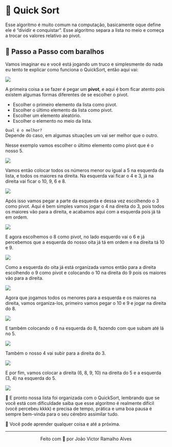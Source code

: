 # 🔢 Quick Sort
Esse algoritmo é muito comum na computação, basicamente oque define ele é “dividir e conquistar”. Esse algoritmo separa a lista no meio e começa a trocar os valores relativo ao pivot.

## 🐾 Passo a Passo com baralhos
Vamos imaginar eu e você está jogando um truco e simplesmente do nada eu tento te explicar como funciona o QuickSort, então aqui vai:

<img src="https://ik.imagekit.io/dwei78ukbe/quick_sort_original/separacao0_KLjciBcjl0.png" />

A primeira coisa a se fazer é pegar um **pivot**, e aqui é bom ficar atento pois existem algumas formas diferentes de se escolher o pivot.
  - Escolher o primeiro elemento da lista como  pivot.
  - Escolher o último elemento da lista como  pivot.
  - Escolher um elemento aleatório.
  - Escolher o elemento no meio da lista.

`Qual é o melhor?` </br>
Depende do caso, em algumas situações um vai ser melhor que o outro.

Nesse exemplo vamos escolher o último elemento como pivot que é o nosso 5.

<img src="https://ik.imagekit.io/dwei78ukbe/quick_sort_original/separacao1_Cs0_6jZxZs.png" />

Vamos então colocar todos os números menor ou igual a 5 na esquerda da lista, e todos os maiores na direita.
Na esquerda vai ficar o 4 e 3, já na direita vai ficar o 10, 9, 6 e 8.

<img src="https://ik.imagekit.io/dwei78ukbe/quick_sort_original/separacao2_m_mMJldNJh.png" />

Após isso vamos pegar a parte da esquerda e dessa vez escolhendo o 3 como pivot.
Aqui é bem simples vamos jogar o 4 na direita do 3, pois todos os maiores vão para a direita, e acabamos aqui com a esquerda pois já tá em ordem.

<img src="https://ik.imagekit.io/dwei78ukbe/quick_sort_original/separacao3_iUe2BeqJwU.png" />

E agora escolhemos o 8 como pivot, no lado esquerdo vai o 6 e já percebemos que a esquerda do nosso oita já tá em ordem e na direita tá 10 e 9.

<img src="https://ik.imagekit.io/dwei78ukbe/quick_sort_original/separacao4_bHYOfxb6C.png" />

Como a esquerda do oita já está organizada vamos então para a direita escolhendo o 9 como pivot e colocando o 10 na direita do 9 pois os maiores vão para a direita.

<img src="https://ik.imagekit.io/dwei78ukbe/quick_sort_original/separacao5_SvXOXblZw.png" />

Agora que jogamos todos os menores para a esquerda e os maiores na direita, vamos organiza-los, primeiro vamos pegar o 10 e 9 e jogar na direita do 8.

<img src="https://ik.imagekit.io/dwei78ukbe/quick_sort_original/organizacao1_RiHhXg3V0.png" />

E também colocando o 6 na esquerda do 8, fazendo com que subam até lá no 5.

<img src="https://ik.imagekit.io/dwei78ukbe/quick_sort_original/organizacao2_pYLU30IHf.png" />

Também o nosso 4 vai subir para a direita do 3.

<img src="https://ik.imagekit.io/dwei78ukbe/quick_sort_original/organizacao3_htZq8Z7ZA8.png" />

E por fim, vamos colocar a direita (6, 8, 9, 10) na direita do 5 e a esquerda (3, 4) na esquerda do 5.

<img src="https://ik.imagekit.io/dwei78ukbe/quick_sort_original/organizacao4_V7TjD9Wk17.png" />

🎉 E pronto nossa lista foi organizada com o QuickSort, lembrando que se você está com dificuldade saiba que esse algoritmo é realmente difícil (você percebeu kkkk) e precisa de tempo, prática e uma boa pausa é sempre bem-vinda para o seu cérebro assimilar tudo.

🧠 Você pode aprender qualquer coisa e até a próxima.

---
<p align="center">Feito com 💚 por João Victor Ramalho Alves</p>

